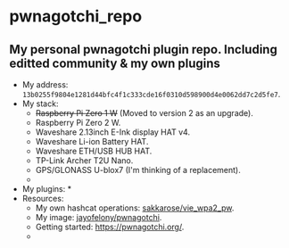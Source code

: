 # pwnagotchi_repo
## My personal pwnagotchi plugin repo. Including editted community & my own plugins
* My address: `13b0255f9804e1281d44bfc4f1c333cde16f0310d598900d4e0062dd7c2d5fe7`.
* My stack:
  * ~~Raspberry Pi Zero 1 W~~ (Moved to version 2 as an upgrade).
  * Raspberry Pi Zero 2 W.
  * Waveshare 2.13inch E-Ink display HAT v4.
  * Waveshare Li-ion Battery HAT.
  * Waveshare ETH/USB HUB HAT.
  * TP-Link Archer T2U Nano.
  * GPS/GLONASS U-blox7 (I'm thinking of a replacement).
  * 
* My plugins:
  * 
* Resources:
  * My own hashcat operations: [sakkarose/vie_wpa2_pw](https://github.com/sakkarose/vie_wpa2_pw).
  * My image: [jayofelony/pwnagotchi](https://github.com/jayofelony/pwnagotchi).
  * Getting started: https://pwnagotchi.org/.
  * 
